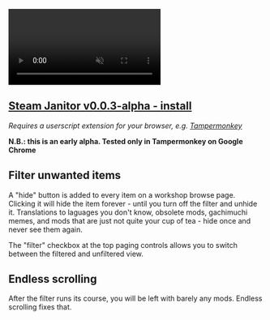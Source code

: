 <video src="https://user-images.githubusercontent.com/37241560/153673942-b35b53e9-4c88-4695-8631-855243251740.mp4"
       autoplay muted loop style="max-width: 480px; align:center;" ></video>
## [Steam Janitor v0.0.3-alpha - install](https://github.com/Jetsparrow/steam-janitor/raw/main/steam-janitor.user.js)
_Requires a userscript extension for your browser, e.g. [Tampermonkey](https://chrome.google.com/webstore/detail/tampermonkey/dhdgffkkebhmkfjojejmpbldmpobfkfo?hl=en)_

**N.B.: this is an early alpha. Tested only in Tampermonkey on Google Chrome**

## Filter unwanted items

A "hide" button is added to every item on a workshop browse page.  
Clicking it will hide the item forever - until you turn off the filter and unhide it.
Translations to laguages you don't know, obsolete mods, gachimuchi memes, and mods that are just not quite your cup of tea - hide once and never see them again.

The "filter" checkbox at the top paging controls allows you to switch between the filtered and unfiltered view.

## Endless scrolling

After the filter runs its course, you will be left with barely any mods. Endless scrolling fixes that.
